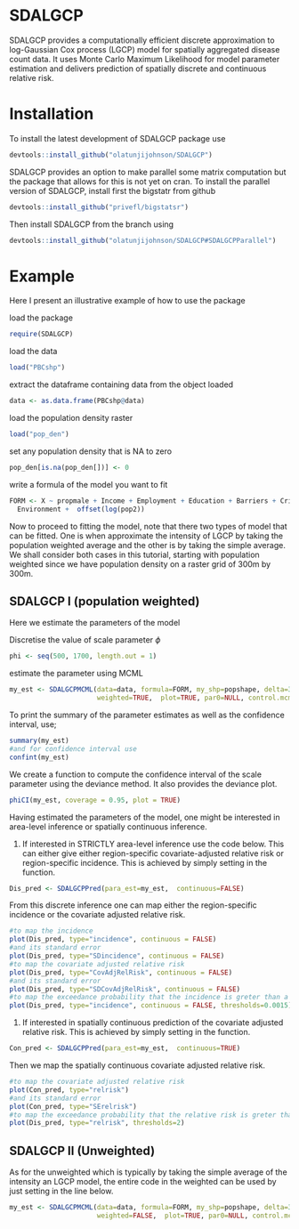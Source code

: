 SDALGCP
=======

SDALGCP provides a computationally efficient discrete approximation to log-Gaussian Cox process (LGCP) model for spatially aggregated disease count data. It uses Monte Carlo Maximum Likelihood for model parameter estimation and delivers prediction of spatially discrete and continuous relative risk.

Installation
============

To install the latest development of SDALGCP package use

``` r
devtools::install_github("olatunjijohnson/SDALGCP")
```

SDALGCP provides an option to make parallel some matrix computation but the package that allows for this is not yet on cran. To install the parallel version of SDALGCP, install first the bigstatr from github

``` r
devtools::install_github("privefl/bigstatsr")
```

Then install SDALGCP from the branch using

``` r
devtools::install_github("olatunjijohnson/SDALGCP#SDALGCPParallel")
```

Example
=======

Here I present an illustrative example of how to use the package

load the package

``` r
require(SDALGCP)
```

load the data

``` r
load("PBCshp")
```

extract the dataframe containing data from the object loaded

``` r
data <- as.data.frame(PBCshp@data)
```

load the population density raster

``` r
load("pop_den")
```

set any population density that is NA to zero

``` r
pop_den[is.na(pop_den[])] <- 0
```

write a formula of the model you want to fit

``` r
FORM <- X ~ propmale + Income + Employment + Education + Barriers + Crime + 
  Environment +  offset(log(pop2))
```

Now to proceed to fitting the model, note that there two types of model that can be fitted. One is when approximate the intensity of LGCP by taking the population weighted average and the other is by taking the simple average. We shall consider both cases in this tutorial, starting with population weighted since we have population density on a raster grid of 300m by 300m.

SDALGCP I (population weighted)
-------------------------------

Here we estimate the parameters of the model

Discretise the value of scale parameter *ϕ*

``` r
phi <- seq(500, 1700, length.out = 1)
```

estimate the parameter using MCML

``` r
my_est <- SDALGCPMCML(data=data, formula=FORM, my_shp=popshape, delta=300, phi=phi, method=1, pop_shp=pop_den, 
                      weighted=TRUE,  plot=TRUE, par0=NULL, control.mcmc=NULL)
```

To print the summary of the parameter estimates as well as the confidence interval, use;

``` r
summary(my_est)
#and for confidence interval use
confint(my_est)
```

We create a function to compute the confidence interval of the scale parameter using the deviance method. It also provides the deviance plot.

``` r
phiCI(my_est, coverage = 0.95, plot = TRUE)
```

Having estimated the parameters of the model, one might be interested in area-level inference or spatially continuous inference.

1.  If interested in STRICTLY area-level inference use the code below. This can either give either region-specific covariate-adjusted relative risk or region-specific incidence. This is achieved by simply setting in the  function.

``` r
Dis_pred <- SDALGCPPred(para_est=my_est,  continuous=FALSE)
```

From this discrete inference one can map either the region-specific incidence or the covariate adjusted relative risk.

``` r
#to map the incidence
plot(Dis_pred, type="incidence", continuous = FALSE)
#and its standard error
plot(Dis_pred, type="SDincidence", continuous = FALSE)
#to map the covariate adjusted relative risk
plot(Dis_pred, type="CovAdjRelRisk", continuous = FALSE)
#and its standard error
plot(Dis_pred, type="SDCovAdjRelRisk", continuous = FALSE)
#to map the exceedance probability that the incidence is greter than a particular threshold
plot(Dis_pred, type="incidence", continuous = FALSE, thresholds=0.0015)
```

1.  If interested in spatially continuous prediction of the covariate adjusted relative risk. This is achieved by simply setting in the  function.

``` r
Con_pred <- SDALGCPPred(para_est=my_est,  continuous=TRUE)
```

Then we map the spatially continuous covariate adjusted relative risk.

``` r
#to map the covariate adjusted relative risk
plot(Con_pred, type="relrisk")
#and its standard error
plot(Con_pred, type="SErelrisk")
#to map the exceedance probability that the relative risk is greter than a particular threshold
plot(Dis_pred, type="relrisk", thresholds=2)
```

SDALGCP II (Unweighted)
-----------------------

As for the unweighted which is typically by taking the simple average of the intensity an LGCP model, the entire code in the weighted can be used by just setting in the line below.

``` r
my_est <- SDALGCPMCML(data=data, formula=FORM, my_shp=popshape, delta=300, phi=phi, method=1, 
                      weighted=FALSE,  plot=TRUE, par0=NULL, control.mcmc=NULL)
```
